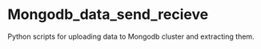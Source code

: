 # Mongodb_data_send_recieve
Python scripts for uploading data to Mongodb cluster and extracting them.

